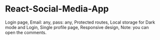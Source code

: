 # React-Social-Media-App
Login page, Email: any, pass: any, Protected routes, Local storage for Dark mode and Login, Single profile page, Responsive design, Note: you can open the comments.
